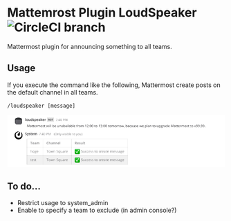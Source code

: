 # Mattemrost Plugin **LoudSpeaker** ![CircleCI branch]()

Mattermost plugin for announcing something to all teams.

## Usage

If you execute the command like the following, Mattermost create posts on the default channel in all teams.

```
/loudspeaker [message]
```

![screenshot](./screenshot.png)

## To do...

* Restrict usage to system_admin
* Enable to specify a team to exclude (in admin console?)
